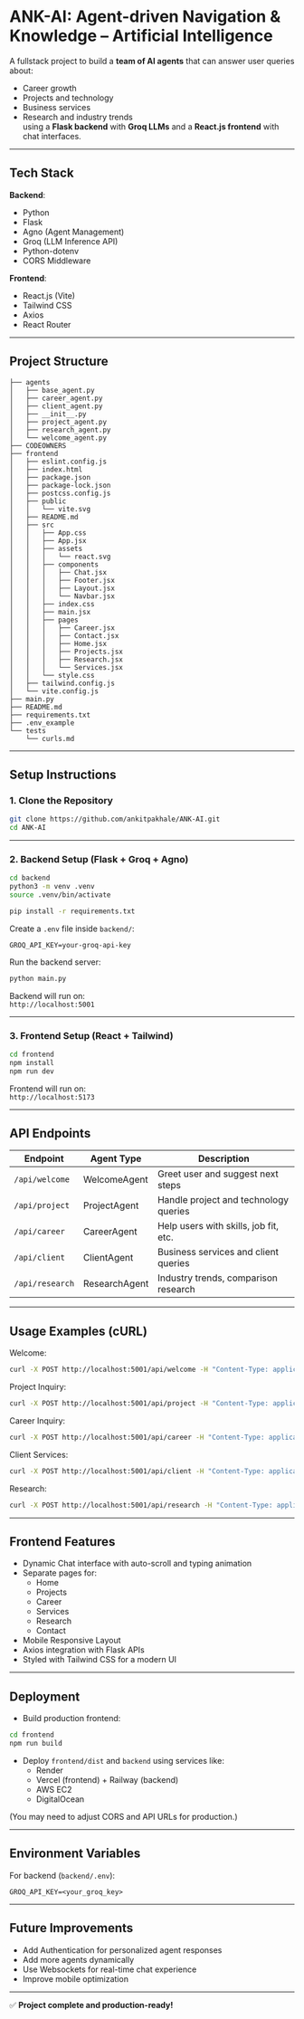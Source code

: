# ANK-AI: Agent-driven Navigation & Knowledge – Artificial Intelligence

A fullstack project to build a **team of AI agents** that can answer user queries about:
- Career growth
- Projects and technology
- Business services
- Research and industry trends  
using a **Flask backend** with **Groq LLMs** and a **React.js frontend** with chat interfaces.

---

## Tech Stack

**Backend**:
- Python
- Flask
- Agno (Agent Management)
- Groq (LLM Inference API)
- Python-dotenv
- CORS Middleware

**Frontend**:
- React.js (Vite)
- Tailwind CSS
- Axios
- React Router

---

## Project Structure

```
├── agents
│   ├── base_agent.py
│   ├── career_agent.py
│   ├── client_agent.py
│   ├── __init__.py
│   ├── project_agent.py
│   ├── research_agent.py
│   └── welcome_agent.py
├── CODEOWNERS
├── frontend
│   ├── eslint.config.js
│   ├── index.html
│   ├── package.json
│   ├── package-lock.json
│   ├── postcss.config.js
│   ├── public
│   │   └── vite.svg
│   ├── README.md
│   ├── src
│   │   ├── App.css
│   │   ├── App.jsx
│   │   ├── assets
│   │   │   └── react.svg
│   │   ├── components
│   │   │   ├── Chat.jsx
│   │   │   ├── Footer.jsx
│   │   │   ├── Layout.jsx
│   │   │   └── Navbar.jsx
│   │   ├── index.css
│   │   ├── main.jsx
│   │   ├── pages
│   │   │   ├── Career.jsx
│   │   │   ├── Contact.jsx
│   │   │   ├── Home.jsx
│   │   │   ├── Projects.jsx
│   │   │   ├── Research.jsx
│   │   │   └── Services.jsx
│   │   └── style.css
│   ├── tailwind.config.js
│   └── vite.config.js
├── main.py
├── README.md
├── requirements.txt
├── .env_example
└── tests
    └── curls.md
```

---

## Setup Instructions

### 1. Clone the Repository

```bash
git clone https://github.com/ankitpakhale/ANK-AI.git
cd ANK-AI
```

---

### 2. Backend Setup (Flask + Groq + Agno)

```bash
cd backend
python3 -m venv .venv
source .venv/bin/activate

pip install -r requirements.txt
```

Create a `.env` file inside `backend/`:

```env
GROQ_API_KEY=your-groq-api-key
```

Run the backend server:

```bash
python main.py
```

Backend will run on:  
`http://localhost:5001`

---

### 3. Frontend Setup (React + Tailwind)

```bash
cd frontend
npm install
npm run dev
```

Frontend will run on:  
`http://localhost:5173`

---

## API Endpoints

| Endpoint         | Agent Type          | Description                           |
|------------------|----------------------|---------------------------------------|
| `/api/welcome`   | WelcomeAgent         | Greet user and suggest next steps     |
| `/api/project`   | ProjectAgent         | Handle project and technology queries|
| `/api/career`    | CareerAgent          | Help users with skills, job fit, etc. |
| `/api/client`    | ClientAgent          | Business services and client queries |
| `/api/research`  | ResearchAgent        | Industry trends, comparison research |

---

## Usage Examples (cURL)

Welcome:

```bash
curl -X POST http://localhost:5001/api/welcome -H "Content-Type: application/json" -d '{"prompt": "Hi"}'
```

Project Inquiry:

```bash
curl -X POST http://localhost:5001/api/project -H "Content-Type: application/json" -d '{"prompt": "Tell me about your latest projects"}'
```

Career Inquiry:

```bash
curl -X POST http://localhost:5001/api/career -H "Content-Type: application/json" -d '{"prompt": "What skills should I learn for a full-stack role?"}'
```

Client Services:

```bash
curl -X POST http://localhost:5001/api/client -H "Content-Type: application/json" -d '{"prompt": "How do you work with clients?"}'
```

Research:

```bash
curl -X POST http://localhost:5001/api/research -H "Content-Type: application/json" -d '{"prompt": "Compare React and Vue"}'
```

---

## Frontend Features

- Dynamic Chat interface with auto-scroll and typing animation
- Separate pages for:
  - Home
  - Projects
  - Career
  - Services
  - Research
  - Contact
- Mobile Responsive Layout
- Axios integration with Flask APIs
- Styled with Tailwind CSS for a modern UI

---

## Deployment

- Build production frontend:

```bash
cd frontend
npm run build
```

- Deploy `frontend/dist` and `backend` using services like:
  - Render
  - Vercel (frontend) + Railway (backend)
  - AWS EC2
  - DigitalOcean

(You may need to adjust CORS and API URLs for production.)

---

## Environment Variables

For backend (`backend/.env`):

```
GROQ_API_KEY=<your_groq_key>
```

---

## Future Improvements

- Add Authentication for personalized agent responses
- Add more agents dynamically
- Use Websockets for real-time chat experience
- Improve mobile optimization

---

✅ **Project complete and production-ready!**

